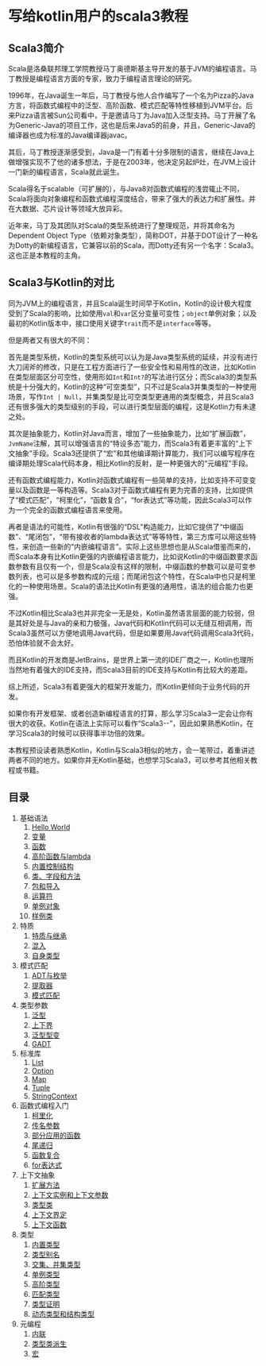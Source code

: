 # 写给kotlin用户的scala3教程

## Scala3简介

Scala是洛桑联邦理工学院教授马丁奥德斯基主导开发的基于JVM的编程语言。马丁教授是编程语言方面的专家，致力于编程语言理论的研究。

1996年，在Java诞生一年后，马丁教授与他人合作编写了一个名为Pizza的Java方言，将函数式编程中的泛型、高阶函数、模式匹配等特性移植到JVM平台。后来Pizza语言被Sun公司看中，于是邀请马丁为Java加入泛型支持。马丁开展了名为Generic-Java的项目工作，这也是后来Java5的前身，并且，Generic-Java的编译器也成为标准的Java编译器javac。

其后，马丁教授逐渐感受到，Java是一门有着十分多限制的语言，继续在Java上做增强实现不了他的诸多想法，于是在2003年，他决定另起炉灶，在JVM上设计一门新的编程语言，Scala就此诞生。

Scala得名于scalable（可扩展的），与Java8对函数式编程的浅尝辄止不同，Scala将面向对象编程和函数式编程深度结合，带来了强大的表达力和扩展性。并在大数据、芯片设计等领域大放异彩。

近年来，马丁及其团队对Scala的类型系统进行了整理规范，并将其命名为Dependent Object Type（依赖对象类型），简称DOT，并基于DOT设计了一种名为Dotty的新编程语言，它兼容以前的Scala，而Dotty还有另一个名字：Scala3。这也正是本教程的主角。

## Scala3与Kotlin的对比

同为JVM上的编程语言，并且Scala诞生时间早于Kotlin，Kotlin的设计极大程度受到了Scala的影响，比如使用`val`和`var`区分变量可变性；`object`单例对象；以及最初的Kotlin版本中，接口使用关键字`trait`而不是`interface`等等。

但是两者又有很大的不同：

首先是类型系统，Kotlin的类型系统可以认为是Java类型系统的延续，并没有进行大刀阔斧的修改，只是在工程方面进行了一些安全性和易用性的改进，比如Kotlin在类型层面区分可空性，使用形如`Int`和`Int?`的写法进行区分；而Scala3的类型系统是十分强大的，Kotlin的这种“可空类型”，只不过是Scala3并集类型的一种使用场景，写作`Int | Null`，并集类型是比可空类型更通用的类型概念，并且Scala3还有很多强大的类型级别的手段，可以进行类型层面的编程，这是Kotlin力有未逮之处。

其次是抽象能力，Kotlin对Java而言，增加了一些抽象能力，比如“扩展函数”，`JvmName`注解，其可以增强语言的“特设多态”能力，而Scala3有着更丰富的“上下文抽象”手段。Scala3还提供了“宏”和其他编译期计算能力，我们可以编写程序在编译期处理Scala代码本身，相比Kotlin的反射，是一种更强大的“元编程”手段。

还有函数式编程能力，Kotlin对函数式编程有一些简单的支持，比如支持不可变变量以及函数是一等构造等。Scala3对于函数式编程有更为完善的支持，比如提供了“模式匹配”，“柯里化”，“函数复合”，“for表达式”等功能，因此Scala3可以作为一个完全的函数式编程语言来使用。

再者是语法的可能性，Kotlin有很强的“DSL”构造能力，比如它提供了“中缀函数”、“尾闭包”，“带有接收者的lambda表达式”等等特性，第三方库可以用这些特性，来创造一些新的“内嵌编程语言”。实际上这些思想也是从Scala借鉴而来的，而Scala本身有比Kotlin更强的内嵌编程语言能力，比如说Kotlin的中缀函数要求函数参数有且仅有一个，但是Scala没有这样的限制，中缀函数的参数可以是可变参数列表，也可以是多参数构成的元组；而尾闭包这个特性，在Scala中也只是柯里化的一种使用场景。Scala的语法比Kotlin有更强的通用性，语法的组合能力也更强。

不过Kotlin相比Scala3也并非完全一无是处，Kotlin虽然语言层面的能力较弱，但是其好处是与Java的亲和力极强，Java代码和Kotlin代码可以无缝互相调用，而Scala3虽然可以方便地调用Java代码，但是如果要用Java代码调用Scala3代码，恐怕体验就不会太好。

而且Kotlin的开发商是JetBrains，是世界上第一流的IDE厂商之一，Kotlin也理所当然地有着强大的IDE支持，而Scala3目前的IDE支持与Kotlin有比较大的差距。

综上所述，Scala3有着更强大的框架开发能力，而Kotlin更倾向于业务代码的开发。

如果你有开发框架、或者创造新编程语言的打算，那么学习Scala3一定会让你有很大的收获。Kotlin在语法上实际可以看作“Scala3--”，因此如果熟悉Kotlin，在学习Scala3的时候可以获得事半功倍的效果。

本教程预设读者熟悉Kotlin，Kotlin与Scala3相似的地方，会一笔带过，着重讲述两者不同的地方。如果你并无Kotlin基础，也想学习Scala3，可以参考其他相关教程或书籍。

## 目录

1. 基础语法
   1. [Hello World](https://github.com/wz7982/scala3-tutorial-for-kotlin-users/blob/main/1.1%20HelloWorld.md)
   2. [变量](https://github.com/wz7982/scala3-tutorial-for-kotlin-users/blob/main/1.2%20%E5%8F%98%E9%87%8F.md)
   3. [函数](https://github.com/wz7982/scala3-tutorial-for-kotlin-users/blob/main/1.3%20%E5%87%BD%E6%95%B0.md)
   4. [高阶函数与lambda](https://github.com/wz7982/scala3-tutorial-for-kotlin-users/blob/main/1.4%20%E9%AB%98%E9%98%B6%E5%87%BD%E6%95%B0%E4%B8%8Elambda.md)
   5. [内置控制结构](https://github.com/wz7982/scala3-tutorial-for-kotlin-users/blob/main/1.5%20%E5%86%85%E7%BD%AE%E6%8E%A7%E5%88%B6%E7%BB%93%E6%9E%84.md)
   6. [类、字段和方法](https://github.com/wz7982/scala3-tutorial-for-kotlin-users/blob/main/1.6%20%E7%B1%BB%E3%80%81%E5%AD%97%E6%AE%B5%E5%92%8C%E6%96%B9%E6%B3%95.md)
   7. [包和导入](https://github.com/wz7982/scala3-tutorial-for-kotlin-users/blob/main/1.7%20%E5%8C%85%E5%92%8C%E5%AF%BC%E5%85%A5.md)
   8. [运算符](https://github.com/wz7982/scala3-tutorial-for-kotlin-users/blob/main/1.8%20%E8%BF%90%E7%AE%97%E7%AC%A6.md)
   9. [单例对象](https://github.com/wz7982/scala3-tutorial-for-kotlin-users/blob/main/1.9%20%E5%8D%95%E4%BE%8B%E5%AF%B9%E8%B1%A1.md)
   10. [样例类](https://github.com/wz7982/scala3-tutorial-for-kotlin-users/blob/main/1.10%20%E6%A0%B7%E4%BE%8B%E7%B1%BB.md)
2. 特质
   1. [特质与继承](https://github.com/wz7982/scala3-tutorial-for-kotlin-users/blob/main/2.1%20%E7%89%B9%E8%B4%A8%E4%B8%8E%E7%BB%A7%E6%89%BF.md)
   2. [混入](https://github.com/wz7982/scala3-tutorial-for-kotlin-users/blob/main/2.2%20%E6%B7%B7%E5%85%A5.md)
   3. [自身类型](https://github.com/wz7982/scala3-tutorial-for-kotlin-users/blob/main/2.3%20%E8%87%AA%E8%BA%AB%E7%B1%BB%E5%9E%8B.md)
3. 模式匹配
   1. [ADT与枚举](https://github.com/wz7982/scala3-tutorial-for-kotlin-users/blob/main/3.1%20ADT%E4%B8%8E%E6%9E%9A%E4%B8%BE.md)
   2. [提取器](https://github.com/wz7982/scala3-tutorial-for-kotlin-users/blob/main/3.2%20%E6%8F%90%E5%8F%96%E5%99%A8.md)
   3. [模式匹配](https://github.com/wz7982/scala3-tutorial-for-kotlin-users/blob/main/3.3%20%E6%A8%A1%E5%BC%8F%E5%8C%B9%E9%85%8D.md)
4. 类型参数
   1. [泛型](https://github.com/wz7982/scala3-tutorial-for-kotlin-users/blob/main/4.1%20%E6%B3%9B%E5%9E%8B.md)
   2. [上下界](https://github.com/wz7982/scala3-tutorial-for-kotlin-users/blob/main/4.2%20%E4%B8%8A%E4%B8%8B%E7%95%8C.md)
   3. [泛型型变](https://github.com/wz7982/scala3-tutorial-for-kotlin-users/blob/main/4.3%20%E6%B3%9B%E5%9E%8B%E5%9E%8B%E5%8F%98.md)
   4. [GADT](https://github.com/wz7982/scala3-tutorial-for-kotlin-users/blob/main/4.4%20GADT.md)
5. 标准库
   1. [List](https://github.com/wz7982/scala3-tutorial-for-kotlin-users/blob/main/5.1%20List.md)
   2. [Option](https://github.com/wz7982/scala3-tutorial-for-kotlin-users/blob/main/5.2%20Option.md)
   3. [Map](https://github.com/wz7982/scala3-tutorial-for-kotlin-users/blob/main/5.3%20Map.md)
   4. [Tuple](https://github.com/wz7982/scala3-tutorial-for-kotlin-users/blob/main/5.4%20Tuple.md)
   5. [StringContext](https://github.com/wz7982/scala3-tutorial-for-kotlin-users/blob/main/5.5%20StringContext.md)
6. 函数式编程入门
   1. [柯里化](https://github.com/wz7982/scala3-tutorial-for-kotlin-users/blob/main/6.1%20%E6%9F%AF%E9%87%8C%E5%8C%96.md)
   2. [传名参数](https://github.com/wz7982/scala3-tutorial-for-kotlin-users/blob/main/6.2%20%E4%BC%A0%E5%90%8D%E5%8F%82%E6%95%B0.md)
   3. [部分应用的函数](https://github.com/wz7982/scala3-tutorial-for-kotlin-users/blob/main/6.3%20%E9%83%A8%E5%88%86%E5%BA%94%E7%94%A8%E7%9A%84%E5%87%BD%E6%95%B0.md)
   4. [尾递归](https://github.com/wz7982/scala3-tutorial-for-kotlin-users/blob/main/6.4%20%E5%B0%BE%E9%80%92%E5%BD%92.md)
   5. [函数复合](https://github.com/wz7982/scala3-tutorial-for-kotlin-users/blob/main/6.5%20%E5%87%BD%E6%95%B0%E5%A4%8D%E5%90%88.md)
   6. [for表达式](https://github.com/wz7982/scala3-tutorial-for-kotlin-users/blob/main/6.6%20for%E8%A1%A8%E8%BE%BE%E5%BC%8F.md)
7. 上下文抽象
   1. [扩展方法](https://github.com/wz7982/scala3-tutorial-for-kotlin-users/blob/main/7.1%20%E6%89%A9%E5%B1%95%E6%96%B9%E6%B3%95.md)
   2. [上下文实例和上下文参数](https://github.com/wz7982/scala3-tutorial-for-kotlin-users/blob/main/7.2%20%E4%B8%8A%E4%B8%8B%E6%96%87%E5%AE%9E%E4%BE%8B.md)
   3. [类型类](https://github.com/wz7982/scala3-tutorial-for-kotlin-users/blob/main/7.3%20%E7%B1%BB%E5%9E%8B%E7%B1%BB.md)
   4. [上下文界定](https://github.com/wz7982/scala3-tutorial-for-kotlin-users/blob/main/7.4%20%E4%B8%8A%E4%B8%8B%E6%96%87%E7%95%8C%E5%AE%9A.md)
   5. [上下文函数](https://github.com/wz7982/scala3-tutorial-for-kotlin-users/blob/main/7.5%20%E4%B8%8A%E4%B8%8B%E6%96%87%E5%87%BD%E6%95%B0.md)
8. 类型
   1. [内置类型]()
   2. [类型别名]()
   3. [交集、并集类型]()
   4. [单例类型]()
   5. [高阶类型]()
   6. [匹配类型]()
   7. [类型证明]()
   8. [动态类型和结构类型]()
9. 元编程
   1. [内联]()
   2. [类型类派生]()
   3. [宏]()
